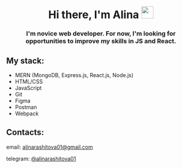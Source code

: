 <h1 align="center">Hi there, I'm Alina <img src="https://github.com/blackcater/blackcater/raw/main/images/Hi.gif" height="32"/></h1>
<h3 align="center">I'm novice web developer. For now, I'm looking for opportunities to improve my skills in JS and React.</h3>

## My stack:

+ MERN (MongoDB, Express.js, React.js, Node.js)
+ HTML/CSS
+ JavaScript
+ Git
+ Figma
+ Postman
+ Webpack

## Contacts:

email: [alinarashitova01@gmail.com](mailto:alinarashitova01@gmail.com)

telegram: [@alinarashitova01](https://t.me/alinarashitova01)








